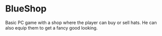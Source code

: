 # BlueShop

Basic PC game with a shop where the player can buy or sell hats. He can also equip them to get a fancy good looking.
